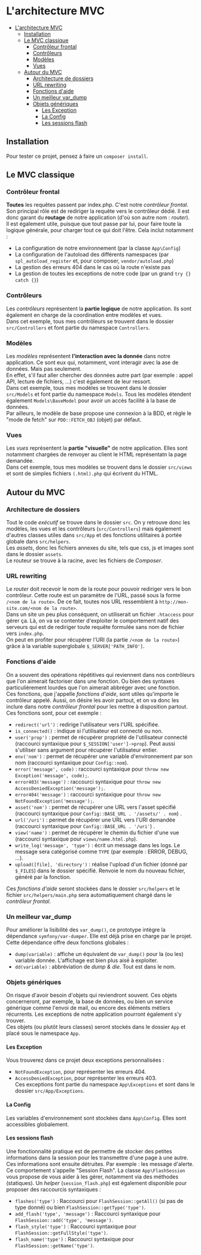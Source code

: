 # L'architecture MVC

- [L'architecture MVC](#larchitecture-mvc)
  - [Installation](#installation)
  - [Le MVC classique](#le-mvc-classique)
    - [Contrôleur frontal](#contrôleur-frontal)
    - [Contrôleurs](#contrôleurs)
    - [Modèles](#modèles)
    - [Vues](#vues)
  - [Autour du MVC](#autour-du-mvc)
    - [Architecture de dossiers](#architecture-de-dossiers)
    - [URL rewriting](#url-rewriting)
    - [Fonctions d'aide](#fonctions-daide)
    - [Un meilleur var\_dump](#un-meilleur-var_dump)
    - [Objets génériques](#objets-génériques)
      - [Les Exception](#les-exception)
      - [La Config](#la-config)
      - [Les sessions flash](#les-sessions-flash)

## Installation
Pour tester ce projet, pensez à faire un `composer install`.  

## Le MVC classique

### Contrôleur frontal
**Toutes** les requêtes passent par index.php. C'est notre *contrôleur frontal*.  
Son principal rôle est de rediriger la requête vers le contrôleur dédié. Il est donc garant du **routage** de notre application (d'où son autre nom : *router*).  
Il est également utile, puisque que tout passe par lui, pour faire toute la logique générale, pour charger tout ce qui doit l'être. Cela inclut notamment :
- La configuration de notre environnement (par la classe `App\Config`)
- La configuration de l'autoload des différents namespaces (par `spl_autoload_register` et, pour composer, `vendor/autoload.php`)
- La gestion des erreurs 404 dans le cas où la route n'existe pas
- La gestion de toutes les exceptions de notre code (par un grand `try {} catch {}`)

### Contrôleurs
Les *contrôleurs* représentent la **partie logique** de notre application. Ils sont également en charge de la coordination entre modèles et vues.  
Dans cet exemple, tous mes contrôleurs se trouvent dans le dossier `src/Controllers` et font partie du namespace `Controllers`.

### Modèles
Les *modèles* représentent **l'interaction avec la donnée** dans notre application. Ce sont eux qui, notamment, vont interagir avec la ase de données. Mais pas seulement.  
En effet, s'il faut aller chercher des données autre part (par exemple : appel API, lecture de fichiers, ...) c'est également de leur ressort.  
Dans cet exemple, tous mes modèles se trouvent dans le dossier `src/Models` et font partie du namespace `Models`. Tous les modèles étendent également `Models\BaseModel` pour avoir un accès facilité à la base de données.  
Par ailleurs, le modèle de base propose une connexion à la BDD, et règle le "mode de fetch" sur `PDO::FETCH_OBJ` (objet) par défaut.

### Vues
Les *vues* représentent la **partie "visuelle"** de notre application. Elles sont notamment chargées de renvoyer au client le HTML représentatn la page demandée.  
Dans cet exemple, tous mes modèles se trouvent dans le dossier `src/views` et sont de simples fichiers `(.html).php` qui écrivent du HTML.

## Autour du MVC

### Architecture de dossiers
Tout le code *exécutif* se trouve dans le dossier `src`. On y retrouve donc les modèles, les vues et les contrôleurs (`src/Controllers`) mais également d'autres classes utiles dans `src/App` et des fonctions utilitaires à portée globale dans `src/helpers`.  
Les *assets*, donc les fichiers annexes du site, tels que css, js et images sont dans le dossier `assets`.  
Le routeur se trouve à la racine, avec les fichiers de *Composer*.

### URL rewriting
Le *router* doit recevoir le nom de la route pour pouvoir rediriger vers le bon contrôleur. Cette route est un paramètre de l'URL, passé sous la forme `/<nom de la route>`. De ce fait, toutes nos URL ressemblent à `http://mon-site.com/<nom de la route>`.  
Dans un site un peu plus conséquent, on utiliserait un fichier `.htaccess` pour gérer ça. Là, on va se contenter d'exploiter le comportement natif des serveurs qui est de rediriger toute requête formulée sans nom de fichier vers `index.php`.  
On peut en profiter pour récupérer l'URI (la partie `/<nom de la route>`) grâce à la variable superglobale `$_SERVER['PATH_INFO']`.

### Fonctions d'aide
On a souvent des opérations répétitives qui reviennent dans nos contrôleurs que l'on aimerait factoriser dans une fonction. Ou bien des syntaxes particulièrement lourdes que l'on aimerait abbréger avec une fonction.  
Ces fonctions, que j'appelle *fonctions d'aide*, sont utiles qu'importe le contrôleur appelé. Aussi, on désire les avoir partout, et on va donc les inclure dans notre *contrôleur frontal* pour les mettre à disposition partout.  
Ces fonctions sont, pour cet exemple : 
- `redirect('url')` : redirige l'utilisateur vers l'URL spécifiée.
- `is_connected()` : indique si l'utilisateur est connecté ou non.
- `user('prop')` : permet de récupérer propriété de l'utilisateur connecté (raccourci syntaxique pour `$_SESSION['user']->prop`). Peut aussi s'utiliser sans argument pour récupérer l'utilisateur entier.  
- `env('nom')` : permet de récupérer une variable d'environnement par son nom (raccourci syntaxique pour `Config::nom`).
- `error('message', code)` : raccourci syntaxique pour `throw new Exception('message', code);`.
- `error403('message')` : raccourci syntaxique pour `throw new AccessDeniedException('message');`.
- `error404('message')` : raccourci syntaxique pour `throw new NotFoundException('message');`.
- `asset('nom')` : permet de récupérer une URL vers l'asset spécifié (raccourci syntaxique pour `Config::BASE_URL . '/assets/' . nom`) . 
- `url('/uri')` : permet de récupérer une URL vers l'URI demandée (raccourci syntaxique pour `Config::BASE_URL . '/uri'`) . 
- `view('name')` : permet de récupérer le chemin du fichier d'une vue (raccourci syntaxique pour `views/name.html.php`).
- `write_log('message', 'type')` : écrit un message dans les logs. Le message sera catégorisé comme `TYPE` (par exemple : ERROR, DEBUG, ...).
- `upload([file], 'directory')` : réalise l'upload d'un fichier (donné par `$_FILES`) dans le dossier spécifié. Renvoie le nom du nouveau fichier, généré par la fonction.  
  
Ces *fonctions d'aide* seront stockées dans le dossier `src/helpers` et le fichier `src/helpers/main.php` sera automatiquement chargé dans le *contrôleur frontal*.

### Un meilleur var_dump
Pour améliorer la lisibilité des `var_dump()`, ce prototype intègre la dépendance `symfony/var-dumper`. Elle est déjà prise en charge par le projet.  
Cette dépendance offre deux fonctions globales :
- `dump(variable)` : affiche un équivalent de `var_dump()` pour la (ou les) variable donnée. L'affichage est bien plus aisé à exploiter.
- `dd(variable)` : abbréviation de *dump & die*. Tout est dans le nom.

### Objets génériques
On risque d'avoir besoin d'objets qui reviendront souvent. Ces objets concerneront, par exemple, la base de données, ou bien un service générique comme l'envoi de mail, ou encore des éléments métiers récurrents. Les exceptions de notre application pourront également s'y trouver.  
Ces objets (ou plutôt leurs classes) seront stockés dans le dossier `App` et placé sous le namespace `App`.

#### Les Exception
Vous trouverez dans ce projet deux exceptions personnalisées :
- `NotFoundException`, pour représenter les erreurs 404.
- `AccessDeniedException`, pour représenter les erreurs 403.  
Ces exceptions font partie du namespace `App\Exceptions` et sont dans le dossier `src/App/Exceptions`.

#### La Config
Les variables d'environnement sont stockées dans `App\Config`. Elles sont accessibles globalement.

#### Les sessions flash
Une fonctionnalité pratique est de permettre de stocker des petites informations dans la session pour les transmettre d'une page à une autre. Ces informations sont ensuite détruites. Par exemple : les message d'alerte.  
Ce comportement s'appelle "Session Flash". La classe `App\FlashSession` vous propose de vous aider à les gérer, notamment via des méthodes (statiques). Un *helper* (`session_flash.php`) est également disponible pour proposer des raccourcis syntaxiques :
- `flashes('type')` : Raccourci pour `FlashSession::getAll()` (si pas de type donné) ou bien `FlashSession::getType('type')`.
- `add_flash('type', 'message')` : Raccourci syntaxique pour `FlashSession::add('type', 'message')`.
- `flash_style('type')` : Raccourci syntaxique pour `FlashSession::getFullStyle('type')`.
- `flash_name('type')` : Raccourci syntaxique pour `FlashSession::getName('type')`.
